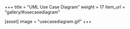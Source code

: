 +++
title = "UML Use Case Diagram"
weight = 17
item_url = "gallery/#usecasediagram"

[asset]
  image = "usecasediagram.gif"
+++


